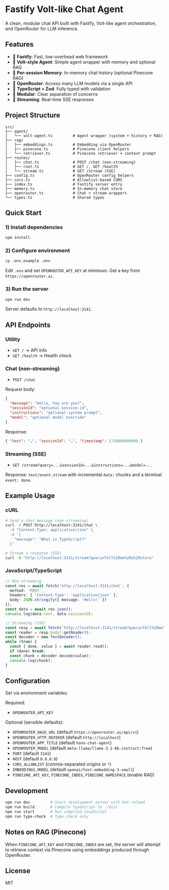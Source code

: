 # Fastify Volt-like Chat Agent

A clean, modular chat API built with Fastify, Volt-like agent orchestration, and OpenRouter for LLM inference.

## Features

- 🚀 **Fastify**: Fast, low-overhead web framework
- 🤖 **Volt-style Agent**: Simple agent wrapper with memory and optional RAG
- 🔄 **Per-session Memory**: In-memory chat history (optional Pinecone RAG)
- 🎯 **OpenRouter**: Access many LLM models via a single API
- 📝 **TypeScript + Zod**: Fully typed with validation
- 🧩 **Modular**: Clear separation of concerns
- 🌊 **Streaming**: Real-time SSE responses

## Project Structure

```
src/
├── agent/
│   └── volt-agent.ts         # Agent wrapper (system + history + RAG)
├── rag/
│   ├── embeddings.ts         # Embedding via OpenRouter
│   ├── pinecone.ts           # Pinecone client helpers
│   └── retriever.ts          # Pinecone retriever + context prompt
├── routes/
│   ├── chat.ts               # POST /chat (non-streaming)
│   ├── root.ts               # GET /, GET /health
│   └── stream.ts             # GET /stream (SSE)
├── config.ts                 # OpenRouter config helpers
├── cors.ts                   # Allowlist-based CORS
├── index.ts                  # Fastify server entry
├── memory.ts                 # In-memory chat store
├── openrouter.ts             # Chat + stream wrappers
└── types.ts                  # Shared types
```

## Quick Start

### 1) Install dependencies

```bash
npm install
```

### 2) Configure environment

```bash
cp .env.example .env
```

Edit `.env` and set `OPENROUTER_API_KEY` at minimum. Get a key from `https://openrouter.ai`.

### 3) Run the server

```bash
npm run dev
```

Server defaults to `http://localhost:3141`.

## API Endpoints

### Utility
- `GET /` → API info
- `GET /health` → Health check

### Chat (non-streaming)
- `POST /chat`

Request body:

```json
{
  "message": "Hello, how are you?",
  "sessionId": "optional-session-id",
  "instructions": "optional system prompt",
  "model": "optional model override"
}
```

Response:

```json
{ "text": "…", "sessionId": "…", "timestamp": 1710000000000 }
```

### Streaming (SSE)
- `GET /stream?query=...&sessionId=...&instructions=...&model=...`

Response: `text/event-stream` with incremental `data:` chunks and a terminal `event: done`.

## Example Usage

### cURL

```bash
# Send a chat message (non-streaming)
curl -X POST http://localhost:3141/chat \
  -H "Content-Type: application/json" \
  -d '{
    "message": "What is TypeScript?"
  }'

# Stream a response (SSE)
curl -N "http://localhost:3141/stream?query=Tell%20me%20a%20story"
```

### JavaScript/TypeScript

```ts
// Non-streaming
const res = await fetch('http://localhost:3141/chat', {
  method: 'POST',
  headers: { 'Content-Type': 'application/json' },
  body: JSON.stringify({ message: 'Hello!' })
});
const data = await res.json();
console.log(data.text, data.sessionId);

// Streaming (SSE)
const resp = await fetch('http://localhost:3141/stream?query=Tell%20me%20a%20story');
const reader = resp.body!.getReader();
const decoder = new TextDecoder();
while (true) {
  const { done, value } = await reader.read();
  if (done) break;
  const chunk = decoder.decode(value);
  console.log(chunk);
}
```

## Configuration

Set via environment variables:

Required:
- `OPENROUTER_API_KEY`

Optional (sensible defaults):
- `OPENROUTER_BASE_URL` (default `https://openrouter.ai/api/v1`)
- `OPENROUTER_HTTP_REFERER` (default `http://localhost`)
- `OPENROUTER_APP_TITLE` (default `hono-chat-agent`)
- `OPENROUTER_MODEL` (default `meta-llama/llama-3.1-8b-instruct:free`)
- `PORT` (default `3141`)
- `HOST` (default `0.0.0.0`)
- `CORS_ALLOWLIST` (comma-separated origins or `*`)
- `EMBEDDINGS_MODEL` (default `openai/text-embedding-3-small`)
- `PINECONE_API_KEY`, `PINECONE_INDEX`, `PINECONE_NAMESPACE` (enable RAG)

## Development

```bash
npm run dev         # Start development server with hot reload
npm run build       # Compile TypeScript to ./dist
npm run start       # Run compiled JavaScript
npm run type-check  # Type-check only
```

## Notes on RAG (Pinecone)

When `PINECONE_API_KEY` and `PINECONE_INDEX` are set, the server will attempt to retrieve context via Pinecone using embeddings produced through OpenRouter.

## License

MIT